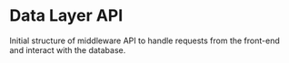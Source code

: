 # Data Layer API

Initial structure of middleware API to handle requests from the front-end and interact with the database.